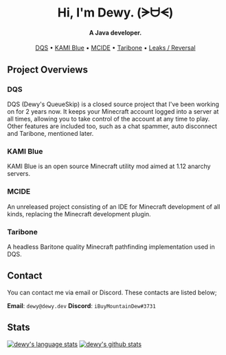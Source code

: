 <h1 align="center">
  Hi, I'm Dewy. (ᗒᗨᗕ)
  <br>
</h1>

<h4 align="center">A Java developer.</h4>

<p align="center">
  <a href="https://dqs.dewy.dev">DQS</a>
  •
  <a href="https://github.com/kami-blue/client">KAMI Blue</a>
  •
  <a href="https://github.com/MC-IDE/MCIDE">MCIDE</a>
  •
  <a href="https://dqs.dewy.dev/features#taribone-commands">Taribone</a>
  •
  <a href="https://github.com/dewysoftwareleaks">Leaks / Reversal</a>
</p>

## Project Overviews

### DQS

DQS (Dewy's QueueSkip) is a closed source project that I've been working on for 2 years now. It keeps your Minecraft account logged into a server at all times, allowing you to take control of the account at any time to play. Other features are included too, such as a chat spammer, auto disconnect and Taribone, mentioned later.

### KAMI Blue

KAMI Blue is an open source Minecraft utility mod aimed at 1.12 anarchy servers.

### MCIDE

An unreleased project consisting of an IDE for Minecraft development of all kinds, replacing the Minecraft development plugin.

### Taribone

A headless Baritone quality Minecraft pathfinding implementation used in DQS.

## Contact

You can contact me via email or Discord. These contacts are listed below;

**Email**: `dewy@dewy.dev`
**Discord**: `iBuyMountainDew#3731`

## Stats

[![dewy's language stats](https://github-readme-stats.vercel.app/api/top-langs/?username=iBuyMountainDew)](https://dqs.dewy.dev)
[![dewy's github stats](https://github-readme-stats.vercel.app/api?username=iBuyMountainDew&show_icons=true)](https://dqs.dewy.dev)
